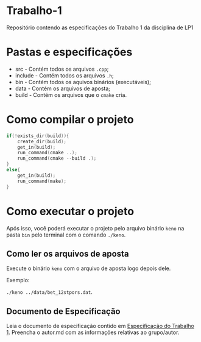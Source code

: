 # Trabalho-1
Repositório contendo as especificações do Trabalho 1 da disciplina de LP1

# Pastas e especificações

- src - Contém todos os arquivos ``.cpp``;
- include - Contém todos os arquivos ``.h``;
- bin - Contém todos os aquivos binários (executáveis);
- data - Contém os arquivos de aposta;
- build - Contém os arquivos que o ``cmake`` cria.

# Como compilar o projeto

 ```cpp
 if(!exists_dir(build)){
     create_dir(build);
     get_in(build);
     run_command(cmake ..);
     run_command(cmake --build .);
 }
 else{
     get_in(build);
     run_command(make);
 }
 ```
 
# Como executar o projeto
 Após isso, você poderá executar o projeto pelo arquivo binário ``keno`` na pasta ``bin`` pelo terminal com o comando ``./keno``.
 
## Como ler os arquivos de aposta
Execute o binário ``keno`` com o arquivo de aposta logo depois dele.

Exemplo:

``./keno ../data/bet_12stpors.dat``.

## Documento de Especificação

Leia o documento de especificação contido em [Especificação do Trabalho 1](https://docs.google.com/document/d/1nwQxiP9YQzU3O-H4YQMqWRtylqO1AOke8y1rQF7cPEc/edit?usp=sharing). Preencha o autor.md com as informações relativas ao grupo/autor.
